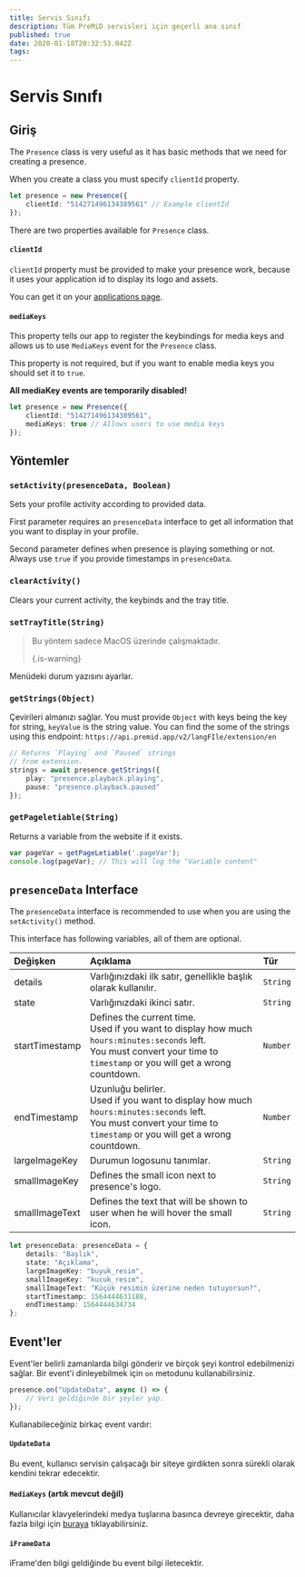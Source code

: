 ```yaml
---
title: Servis Sınıfı
description: Tüm PreMiD servisleri için geçerli ana sınıf
published: true
date: 2020-01-18T20:32:53.042Z
tags:
---
```


# Servis Sınıfı

## Giriş

The `Presence` class is very useful as it has basic methods that we need for creating a presence.

 When you create a class you must specify `clientId` property.

```typescript
let presence = new Presence({
    clientId: "514271496134389561" // Example clientId
});
```

There are two properties available for `Presence` class.

#### `clientId`

`clientId` property must be provided to make your presence work, because it uses your application id to display its logo and assets.

You can get it on your [applications page](https://discordapp.com/developers/applications).

#### `mediaKeys`

This property tells our app to register the keybindings for media keys and allows us to use `MediaKeys` event for the `Presence` class.

This property is not required, but if you want to enable media keys you should set it to `true`.

**All mediaKey events are temporarily disabled!**

```typescript
let presence = new Presence({
    clientId: "514271496134389561",
    mediaKeys: true // Allows users to use media keys
});
```

## Yöntemler

### `setActivity(presenceData, Boolean)`

Sets your profile activity according to provided data.

First parameter requires an `presenceData` interface to get all information that you want to display in your profile.

Second parameter defines when presence is playing something or not. Always use `true` if you provide timestamps in `presenceData`.

### `clearActivity()`

Clears your current activity, the keybinds and the tray title.

### `setTrayTitle(String)`

> Bu yöntem sadece MacOS üzerinde çalışmaktadır. 
> 
> {.is-warning}

Menüdeki durum yazısını ayarlar.

### `getStrings(Object)`

Çevirileri almanızı sağlar. You must provide `Object` with keys being the key for string, `keyValue` is the string value. You can find the some of the strings using this endpoint: `https://api.premid.app/v2/langFIle/extension/en`

```typescript
// Returns `Playing` and `Paused` strings
// from extension.
strings = await presence.getStrings({
    play: "presence.playback.playing",
    pause: "presence.playback.paused"
});
```

### `getPageletiable(String)`

Returns a variable from the website if it exists.

```typescript
var pageVar = getPageLetiable('.pageVar');
console.log(pageVar); // This will log the "Variable content"
```

## `presenceData` Interface

The `presenceData` interface is recommended to use when you are using the `setActivity()` method.

This interface has following variables, all of them are optional.

<table>
  <thead>
    <tr>
      <th style="text-align:left">Değişken</th>
      <th style="text-align:left">Açıklama</th>
      <th style="text-align:left">Tür</th>
    </tr>
  </thead>
  <tbody>
    <tr>
      <td style="text-align:left">details</td>
      <td style="text-align:left">Varlığınızdaki ilk satır, genellikle başlık olarak kullanılır.</td>
      <td style="text-align:left"><code>String</code>
      </td>
    </tr>
    <tr>
      <td style="text-align:left">state</td>
      <td style="text-align:left">Varlığınızdaki ikinci satır.</td>
      <td style="text-align:left"><code>String</code>
      </td>
    </tr>
    <tr>
      <td style="text-align:left">startTimestamp</td>
      <td style="text-align:left">Defines the current time.<br>
        Used if you want to display how much <code>hours:minutes:seconds</code> left.
          <br>You must convert your time to <code>timestamp</code> or you will get a wrong
          countdown.
      </td>
      <td style="text-align:left"><code>Number</code>
      </td>
    </tr>
    <tr>
      <td style="text-align:left">endTimestamp</td>
      <td style="text-align:left">Uzunluğu belirler.
        <br>Used if you want to display how much <code>hours:minutes:seconds</code> left.
          <br>You must convert your time to <code>timestamp</code> or you will get a wrong
          countdown.
      </td>
      <td style="text-align:left"><code>Number</code>
      </td>
    </tr>
    <tr>
      <td style="text-align:left">largeImageKey</td>
      <td style="text-align:left">Durumun logosunu tanımlar.</td>
      <td style="text-align:left"><code>String</code>
      </td>
    </tr>
    <tr>
      <td style="text-align:left">smallImageKey</td>
      <td style="text-align:left">Defines the small icon next to presence&apos;s logo.</td>
      <td style="text-align:left"><code>String</code>
      </td>
    </tr>
    <tr>
      <td style="text-align:left">smallImageText</td>
      <td style="text-align:left">Defines the text that will be shown to user when he will hover the small
        icon.</td>
      <td style="text-align:left"><code>String</code>
      </td>
    </tr>
  </tbody>
</table>

```typescript
let presenceData: presenceData = {
    details: "Başlık",
    state: "Açıklama",
    largeImageKey: "buyuk_resim",
    smallImageKey: "kucuk_resim",
    smallImageText: "Küçük resimin üzerine neden tutuyorsun?",
    startTimestamp: 1564444631188,
    endTimestamp: 1564444634734
};
```

## Event'ler

Event'ler belirli zamanlarda bilgi gönderir ve birçok şeyi kontrol edebilmenizi sağlar. Bir event'i dinleyebilmek için `on` metodunu kullanabilirsiniz.

```typescript
presence.on("UpdateData", async () => {
    // Veri geldiğinde bir şeyler yap.
});
```

Kullanabileceğiniz birkaç event vardır:

#### `UpdateData`

Bu event, kullanıcı servisin çalışacağı bir siteye girdikten sonra sürekli olarak kendini tekrar edecektir.

#### `MediaKeys` (artık mevcut değil)

Kullanıcılar klavyelerindeki medya tuşlarına basınca devreye girecektir, daha fazla bilgi için [buraya](/dev/presence/class#mediakeys) tıklayabilirsiniz.

#### `iFrameData`

iFrame'den bilgi geldiğinde bu event bilgi iletecektir.